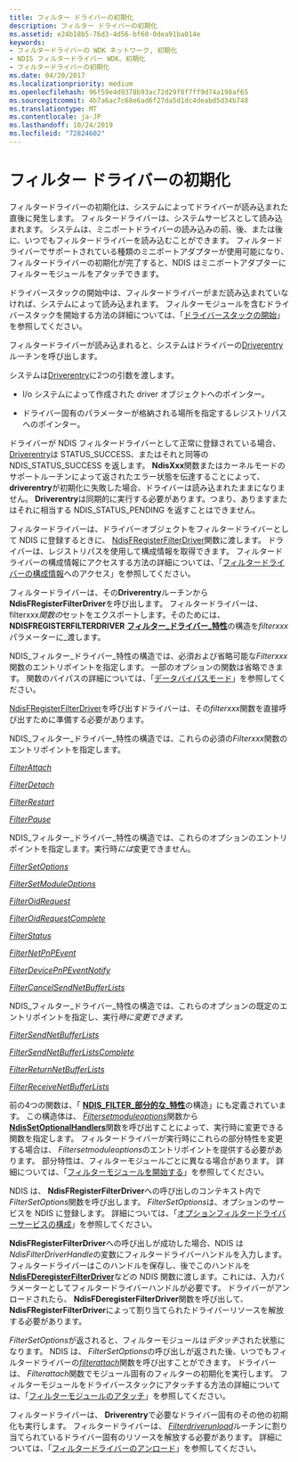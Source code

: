 ```yaml
---
title: フィルター ドライバーの初期化
description: フィルター ドライバーの初期化
ms.assetid: e24b18b5-76d3-4d56-bf60-0dea91ba014e
keywords:
- フィルタードライバーの WDK ネットワーク, 初期化
- NDIS フィルタードライバー WDK、初期化
- フィルタードライバーの初期化
ms.date: 04/20/2017
ms.localizationpriority: medium
ms.openlocfilehash: 96f59e4d9378b93ac72d29f8f7ff9d74a198af65
ms.sourcegitcommit: 4b7a6ac7c68e6ad6f27da5d1dc4deabd5d34b748
ms.translationtype: MT
ms.contentlocale: ja-JP
ms.lasthandoff: 10/24/2019
ms.locfileid: "72824602"
---
```

# <a name="initializing-a-filter-driver"></a>フィルター ドライバーの初期化



フィルタードライバーの初期化は、システムによってドライバーが読み込まれた直後に発生します。 フィルタードライバーは、システムサービスとして読み込まれます。 システムは、ミニポートドライバーの読み込みの前、後、または後に、いつでもフィルタードライバーを読み込むことができます。 フィルタードライバーでサポートされている種類のミニポートアダプターが使用可能になり、フィルタードライバーの初期化が完了すると、NDIS はミニポートアダプターにフィルターモジュールをアタッチできます。

ドライバースタックの開始中は、フィルタードライバーがまだ読み込まれていなければ、システムによって読み込まれます。 フィルターモジュールを含むドライバースタックを開始する方法の詳細については、「[ドライバースタックの開始](starting-a-driver-stack.md)」を参照してください。

フィルタードライバーが読み込まれると、システムはドライバーの[Driverentry](https://docs.microsoft.com/windows-hardware/drivers/ddi/wdm/nc-wdm-driver_initialize)ルーチンを呼び出します。 

システムは[Driverentry](https://docs.microsoft.com/windows-hardware/drivers/ddi/wdm/nc-wdm-driver_initialize)に2つの引数を渡します。

-   I/o システムによって作成された driver オブジェクトへのポインター。

-   ドライバー固有のパラメーターが格納される場所を指定するレジストリパスへのポインター。

ドライバーが NDIS フィルタードライバーとして正常に登録されている場合、 [Driverentry](https://docs.microsoft.com/windows-hardware/drivers/ddi/wdm/nc-wdm-driver_initialize)は STATUS_SUCCESS、またはそれと同等の NDIS_STATUS_SUCCESS を返します。 **NdisXxx**関数またはカーネルモードのサポートルーチンによって返されたエラー状態を伝達することによって、 **driverentry**が初期化に失敗した場合、ドライバーは読み込まれたままになりません。 **Driverentry**は同期的に実行する必要があります。つまり、ありますまたはそれに相当する NDIS_STATUS_PENDING を返すことはできません。

フィルタードライバーは、ドライバーオブジェクトをフィルタードライバーとして NDIS に登録するときに、 [NdisFRegisterFilterDriver](https://docs.microsoft.com/windows-hardware/drivers/ddi/ndis/nf-ndis-ndisfregisterfilterdriver)関数に渡します。 ドライバーは、レジストリパスを使用して構成情報を取得できます。 フィルタードライバーの構成情報にアクセスする方法の詳細については、「[フィルタードライバーの構成情報](accessing-configuration-information-for-a-filter-driver.md)へのアクセス」を参照してください。

フィルタードライバーは、その**Driverentry**ルーチンから**NdisFRegisterFilterDriver**を呼び出します。 フィルタードライバーは、filterxxx*関数の*セットをエクスポートします。そのためには、 **NDISFREGISTERFILTERDRIVER** [**フィルター\_ドライバー\_特性**](https://docs.microsoft.com/windows-hardware/drivers/ddi/ndis/ns-ndis-_ndis_filter_driver_characteristics)の構造を*filterxxx*パラメーターに\_渡します。

NDIS\_フィルター\_ドライバー\_特性の構造では、必須および省略可能な*Filterxxx*関数のエントリポイントを指定します。 一部のオプションの関数は省略できます。 関数のバイパスの詳細については、「[データバイパスモード](data-bypass-mode.md)」を参照してください。

[NdisFRegisterFilterDriver](https://docs.microsoft.com/windows-hardware/drivers/ddi/ndis/nf-ndis-ndisfregisterfilterdriver)を呼び出すドライバーは、その*filterxxx*関数を直接呼び出すために準備する必要があります。

NDIS\_フィルター\_ドライバー\_特性の構造では、これらの必須の*Filterxxx*関数のエントリポイントを指定します。

[*FilterAttach*](https://docs.microsoft.com/windows-hardware/drivers/ddi/ndis/nc-ndis-filter_attach)

[*FilterDetach*](https://docs.microsoft.com/windows-hardware/drivers/ddi/ndis/nc-ndis-filter_detach)

[*FilterRestart*](https://docs.microsoft.com/windows-hardware/drivers/ddi/ndis/nc-ndis-filter_restart)

[*FilterPause*](https://docs.microsoft.com/windows-hardware/drivers/ddi/ndis/nc-ndis-filter_pause)

NDIS\_フィルター\_ドライバー\_特性の構造では、これらのオプションのエントリポイントを指定します。実行時*には*変更できません。

[*FilterSetOptions*](https://docs.microsoft.com/windows-hardware/drivers/ddi/ndis/nc-ndis-set_options)

[*FilterSetModuleOptions*](https://docs.microsoft.com/windows-hardware/drivers/ddi/ndis/nc-ndis-filter_set_module_options)

[*FilterOidRequest*](https://docs.microsoft.com/windows-hardware/drivers/ddi/ndis/nc-ndis-filter_oid_request)

[*FilterOidRequestComplete*](https://docs.microsoft.com/windows-hardware/drivers/ddi/ndis/nc-ndis-filter_oid_request_complete)

[*FilterStatus*](https://docs.microsoft.com/windows-hardware/drivers/ddi/ndis/nc-ndis-filter_status)

[*FilterNetPnPEvent*](https://docs.microsoft.com/windows-hardware/drivers/ddi/ndis/nc-ndis-filter_net_pnp_event)

[*FilterDevicePnPEventNotify*](https://docs.microsoft.com/windows-hardware/drivers/ddi/ndis/nc-ndis-filter_device_pnp_event_notify)

[*FilterCancelSendNetBufferLists*](https://docs.microsoft.com/windows-hardware/drivers/ddi/ndis/nc-ndis-filter_cancel_send_net_buffer_lists)

NDIS\_フィルター\_ドライバー\_特性の構造では、これらのオプションの既定のエントリポイントを指定し、実行*時に変更できます。*

[*FilterSendNetBufferLists*](https://docs.microsoft.com/windows-hardware/drivers/ddi/ndis/nc-ndis-filter_send_net_buffer_lists)

[*FilterSendNetBufferListsComplete*](https://docs.microsoft.com/windows-hardware/drivers/ddi/ndis/nc-ndis-filter_send_net_buffer_lists_complete)

[*FilterReturnNetBufferLists*](https://docs.microsoft.com/windows-hardware/drivers/ddi/ndis/nc-ndis-filter_return_net_buffer_lists)

[*FilterReceiveNetBufferLists*](https://docs.microsoft.com/windows-hardware/drivers/ddi/ndis/nc-ndis-filter_receive_net_buffer_lists)

前の4つの関数は、「 [**NDIS\_FILTER\_部分的な\_特性**](https://docs.microsoft.com/windows-hardware/drivers/ddi/ndis/ns-ndis-_ndis_filter_partial_characteristics)の構造」にも定義されています。 この構造体は、 [*Filtersetmoduleoptions*](https://docs.microsoft.com/windows-hardware/drivers/ddi/ndis/nc-ndis-filter_set_module_options)関数から[**NdisSetOptionalHandlers**](https://docs.microsoft.com/windows-hardware/drivers/ddi/ndis/nf-ndis-ndissetoptionalhandlers)関数を呼び出すことによって、実行時に変更できる関数を指定します。 フィルタードライバーが実行時にこれらの部分特性を変更する場合は、 *Filtersetmoduleoptions*のエントリポイントを提供する必要があります。 部分特性は、フィルターモジュールごとに異なる場合があります。 詳細については、「[フィルターモジュールを開始する](starting-a-filter-module.md)」を参照してください。

NDIS は、 **NdisFRegisterFilterDriver**への呼び出しのコンテキスト内で*FilterSetOptions*関数を呼び出します。 *FilterSetOptions*は、オプションのサービスを NDIS に登録します。 詳細については、「[オプションフィルタードライバーサービスの構成](configuring-optional-filter-driver-services.md)」を参照してください。

**NdisFRegisterFilterDriver**への呼び出しが成功した場合、NDIS は*NdisFilterDriverHandle*の変数にフィルタードライバーハンドルを入力します。 フィルタードライバーはこのハンドルを保存し、後でこのハンドルを[**NdisFDeregisterFilterDriver**](https://docs.microsoft.com/windows-hardware/drivers/ddi/ndis/nf-ndis-ndisfderegisterfilterdriver)などの NDIS 関数に渡します。これには、入力パラメーターとしてフィルタードライバーハンドルが必要です。 ドライバーがアンロードされたら、 **NdisFDeregisterFilterDriver**関数を呼び出して、 **NdisFRegisterFilterDriver**によって割り当てられたドライバーリソースを解放する必要があります。

*FilterSetOptions*が返されると、フィルターモジュールは*デタッチ*された状態になります。 NDIS は、 *FilterSetOptions*の呼び出しが返された後、いつでもフィルタードライバーの[*filterattach*](https://docs.microsoft.com/windows-hardware/drivers/ddi/ndis/nc-ndis-filter_attach)関数を呼び出すことができます。 ドライバーは、 *Filterattach*関数でモジュール固有のフィルターの初期化を実行します。 フィルターモジュールをドライバースタックにアタッチする方法の詳細については、「[フィルターモジュールのアタッチ](attaching-a-filter-module.md)」を参照してください。

フィルタードライバーは、 **Driverentry**で必要なドライバー固有のその他の初期化も実行します。 フィルタードライバーは、 [*Filterdriverunload*](https://docs.microsoft.com/windows-hardware/drivers/network/unloading-a-filter-driver)ルーチンに割り当てられているドライバー固有のリソースを解放する必要があります。 詳細については、「[フィルタードライバーのアンロード](unloading-a-filter-driver.md)」を参照してください。

 

 





